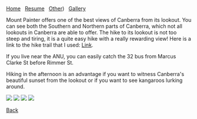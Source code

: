 [Home](./)&nbsp;&nbsp;&nbsp;[Resume](assets/resume.pdf)&nbsp;&nbsp;&nbsp;[Other](./other.html))&nbsp;&nbsp;&nbsp;[Gallery](./gallery.html)

Mount Painter offers one of the best views of Canberra from its lookout. You can see both the Southern and Northern parts of Canberra, which not all lookouts in Canberra are able to offer. The hike to its lookout is not too steep and tiring, it is a quite easy hike with a really rewarding view! Here is a link to the hike trail that I used: [Link](https://www.alltrails.com/trail/australia/australian-capital-territory/mount-painter-via-bicentennial-nature-trail).

If you live near the ANU, you can easily catch the 32 bus from Marcus Clarke St before Rimmer St.

Hiking in the afternoon is an advantage if you want to witness Canberra's beautiful sunset from the lookout or if you want to see kangaroos lurking around.

![](/assets/img/mtpainter_1.HEIC)
![](/assets/img/mtpainter_2.heic)
![](/assets/img/mtpainter_3.HEIC)
![](/assets/img/mtpainter_4.HEIC)

[Back](./gallery.html)
